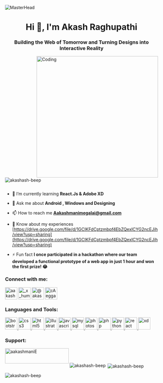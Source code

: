 ![MasterHead](https://www.digitaladlectio.com/wp-content/uploads/2020/04/New-PNC-Animated-Banners.gif)
<h1 align="center">Hi 👋, I'm Akash Raghupathi</h1>
<h3 align="center">Building the Web of Tomorrow and Turning Designs into Interactive Reality</h3>
<img align = "right" alt="Coding" width="400" src="https://external-content.duckduckgo.com/iu/?u=https%3A%2F%2Finstitute.careerguide.com%2Fwp-content%2Fuploads%2F2020%2F10%2Fe426702edf874b181aced1e2fa5c6cde.gif&f=1&nofb=1&ipt=9d3ec2df9f05857adda516d991678ad681b5012e981775365c394a40d324bad6&ipo=images"

<p align="left"> <img src="https://komarev.com/ghpvc/?username=akashash-beep&label=Profile%20views&color=0e75b6&style=flat" alt="akashash-beep" /> </p>

<p align="left"> <a href="https://twitter.com/" target="blank"><img src="https://img.shields.io/twitter/follow/?logo=twitter&style=for-the-badge" alt="" /></a> </p>

- 🌱 I’m currently learning **React.Js & Adobe XD**

- 💬 Ask me about **Android , Windows and Designing**

- 📫 How to reach me **Aakashmanimegalai@gmail.com**

- 📄 Know about my experiences [https://drive.google.com/file/d/1GCIKFdCptzmbpf4EbZQexICYG2ncEJih/view?usp=sharing](https://drive.google.com/file/d/1GCIKFdCptzmbpf4EbZQexICYG2ncEJih/view?usp=sharing)

- ⚡ Fun fact **I once participated in a hackathon where our team developed a functional prototype of a web app in just 1 hour and won the first prize! 😂**

<h3 align="left">Connect with me:</h3>
<p align="left">
<a href="https://linkedin.com/in/aakash-raghupathi" target="blank"><img align="center" src="https://brandlogos.net/wp-content/uploads/2016/06/linkedin-logo-512x512.png" alt="aakash-raghupathi" height="40" width="40" /></a>
<a href="https://instagram.com/_x_humanoid_x_" target="blank"><img align="center" src="https://brandlogos.net/wp-content/uploads/2022/07/instagram_glyph_gradient-logo_brandlogos.net_52bks-512x512.png" alt="_x_humanoid_x_" height="40" width="40" /></a>
<a href="https://www.hackerrank.com/@akash_raghupathi" target="blank"><img align="center" src="https://external-content.duckduckgo.com/iu/?u=https%3A%2F%2Fmiro.medium.com%2Fmax%2F1200%2F1*04oGvilaqzyDwqlhHrF8bA.png&f=1&nofb=1&ipt=8248799b89f77406f39e35e25e21b3cdd5224abd2a7e6f874c412e9fa0120d62&ipo=images" alt="@akash_raghupathi" height="40" width="40" /></a>
<a href="https://discord.gg/cAeggaNThN" target="blank"><img align="center" src="https://external-content.duckduckgo.com/iu/?u=https%3A%2F%2Fpnggrid.com%2Fwp-content%2Fuploads%2F2021%2F05%2FDiscord-Logo-Circle-2048x2048.png&f=1&nofb=1&ipt=133329aa7b578aec9fc4c04d2042f86ce57fe970632f963e934ae4ae145eaf7f&ipo=images" alt="cAeggaNThN" height="40" width="40" /></a>
</p>

<h3 align="left">Languages and Tools:</h3>
<p align="left"> <a href="https://getbootstrap.com" target="_blank" rel="noreferrer"> <img src="https://brandlogos.net/wp-content/uploads/2021/09/bootstrap-logo-512x512.png" alt="bootstrap" width="40" height="40"/> </a> <a href="https://www.w3schools.com/css/" target="_blank" rel="noreferrer"> <img src="https://brandlogos.net/wp-content/uploads/2014/11/CSS3-logo-vector-400x400.png" alt="css3" width="40" height="40"/> </a> <a href="https://www.w3.org/html/" target="_blank" rel="noreferrer"> <img src="https://brandlogos.net/wp-content/uploads/2012/04/html5-logo-vector-01.png" alt="html5" width="40" height="40"/> </a> <a href="https://www.adobe.com/in/products/illustrator.html" target="_blank" rel="noreferrer"> <img src="https://www.vectorlogo.zone/logos/adobe_illustrator/adobe_illustrator-icon.svg" alt="illustrator" width="40" height="40"/> </a> <a href="https://developer.mozilla.org/en-US/docs/Web/JavaScript" target="_blank" rel="noreferrer"> <img src="https://logos-download.com/wp-content/uploads/2019/01/JavaScript_Logo-700x700.png" alt="javascript" width="40" height="40"/> </a> <a href="https://www.mysql.com/" target="_blank" rel="noreferrer"> <img src="https://brandlogos.net/wp-content/uploads/2012/03/mysql-vector1.jpg" alt="mysql" width="40" height="40"/> </a> <a href="https://www.photoshop.com/en" target="_blank" rel="noreferrer"> <img src="https://brandlogos.net/wp-content/uploads/2022/04/adobe_photoshop-logo-brandlogos.net_-512x512.png" alt="photoshop" width="40" height="40"/> </a> <a href="https://www.php.net" target="_blank" rel="noreferrer"> <img src="https://brandlogos.net/wp-content/uploads/2012/04/php-logo-vector-01.png" alt="php" width="40" height="40"/> </a> <a href="https://www.python.org" target="_blank" rel="noreferrer"> <img src="https://brandlogos.net/wp-content/uploads/2020/12/python-logo-512x512.png" alt="python" width="40" height="40"/> </a> <a href="https://reactjs.org/" target="_blank" rel="noreferrer"> <img src="https://brandlogos.net/wp-content/uploads/2020/09/react-logo-512x512.png" alt="react" width="40" height="40"/> </a> <a href="https://www.adobe.com/products/xd.html" target="_blank" rel="noreferrer"> <img src="https://cdn.worldvectorlogo.com/logos/adobe-xd.svg" alt="xd" width="40" height="40"/> </a> </p>

<h3 align="left">Support:</h3>
<p><a href="https://www.buymeacoffee.com/aakashmaniE"> <img align="left" src="https://cdn.buymeacoffee.com/buttons/v2/default-yellow.png" height="50" width="210" alt="aakashmaniE" /></a></p><br><br>

<p><img align="left" src="https://github-readme-stats.vercel.app/api/top-langs?username=akashash-beep&show_icons=true&locale=en&layout=compact" alt="akashash-beep" /></p>

<p>&nbsp;<img align="center" src="https://github-readme-stats.vercel.app/api?username=akashash-beep&show_icons=true&locale=en" alt="akashash-beep" /></p>

<p><img align="center" src="https://github-readme-streak-stats.herokuapp.com/?user=akashash-beep&" alt="akashash-beep" /></p>
